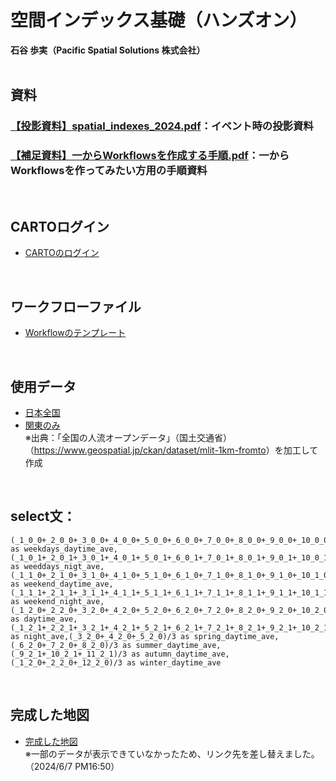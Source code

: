 # 空間インデックス基礎（ハンズオン）</br>
**石谷 歩実（Pacific Spatial Solutions 株式会社）** </br>
</br>

## 資料</br>
### <a href="https://bootcamp24.s3.ap-northeast-1.amazonaws.com/【投影資料】spatial_indexes_2024.pdf">【投影資料】spatial_indexes_2024.pdf</a>：イベント時の投影資料</br>
### <a href="https://bootcamp24.s3.ap-northeast-1.amazonaws.com/【補足資料】一からWorkflowsを作成する手順.pdf">【補足資料】一からWorkflowsを作成する手順.pdf</a>：一からWorkflowsを作ってみたい方用の手順資料</br>
</br>

## CARTOログイン</br>
- <a href="https://carto.com">CARTOのログイン</a></br>
</br>

## ワークフローファイル</br>
- <a href="https://bootcamp24.s3.ap-northeast-1.amazonaws.com/bootcamp_tokyo_2024_Workflows.sql">Workflowのテンプレート</a></br>
</br>

## 使用データ</br>
- <a href="https://bootcamp24.s3.ap-northeast-1.amazonaws.com/mdp_2021_reprojecter.parquet">⽇本全国</a></br>
- <a href="https://bootcamp24.s3.ap-northeast-1.amazonaws.com/mdp_2021_reprojector_kanto.gpkg">関東のみ</a></br>
※出典：「全国の⼈流オープンデータ」（国⼟交通省）
（<a href="https://www.geospatial.jp/ckan/dataset/mlit-1km-fromto">https://www.geospatial.jp/ckan/dataset/mlit-1km-fromto</a>）を加⼯して作成
</br>

## select文：
```
(_1_0_0+_2_0_0+_3_0_0+_4_0_0+_5_0_0+_6_0_0+_7_0_0+_8_0_0+_9_0_0+_10_0_0+_11_0_0+_12_0_0)/12 as weekdays_daytime_ave,(_1_0_1+_2_0_1+_3_0_1+_4_0_1+_5_0_1+_6_0_1+_7_0_1+_8_0_1+_9_0_1+_10_0_1+_11_0_1+_12_0_1)/12 as weeddays_nigt_ave,(_1_1_0+_2_1_0+_3_1_0+_4_1_0+_5_1_0+_6_1_0+_7_1_0+_8_1_0+_9_1_0+_10_1_0+_11_1_0+_12_1_0)/12 as weekend_daytime_ave,(_1_1_1+_2_1_1+_3_1_1+_4_1_1+_5_1_1+_6_1_1+_7_1_1+_8_1_1+_9_1_1+_10_1_1+_11_1_1+_12_1_1)/12 as weekend_night_ave,(_1_2_0+_2_2_0+_3_2_0+_4_2_0+_5_2_0+_6_2_0+_7_2_0+_8_2_0+_9_2_0+_10_2_0+_11_2_0+_12_2_0)/12 as daytime_ave, (_1_2_1+_2_2_1+_3_2_1+_4_2_1+_5_2_1+_6_2_1+_7_2_1+_8_2_1+_9_2_1+_10_2_1+_11_2_1+_12_2_1)/12 as night_ave,(_3_2_0+_4_2_0+_5_2_0)/3 as spring_daytime_ave, (_6_2_0+_7_2_0+_8_2_0)/3 as summer_daytime_ave, (_9_2_1+_10_2_1+_11_2_1)/3 as autumn_daytime_ave,(_1_2_0+_2_2_0+_12_2_0)/3 as winter_daytime_ave
```
</br>

## 完成した地図</br>
- <a href="https://thunbergii.app.carto.com/map/3a6afe8a-d1c9-448e-b881-1f24f9a8dd8e?lat=35.561346&lng=139.772310&zoom=9">完成した地図</a></br>
※一部のデータが表示できていなかったため、リンク先を差し替えました。（2024/6/7 PM16:50）
